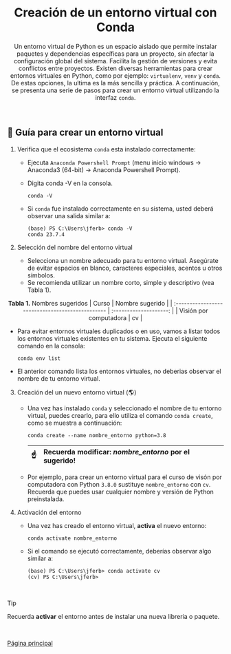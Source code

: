 <div  align="center">

# Creación de un entorno virtual con Conda

Un entorno virtual de Python es un espacio aislado que permite instalar paquetes y dependencias específicas para un proyecto, sin afectar la configuración global del sistema. Facilita la gestión de versiones y evita conflictos entre proyectos. Existen diversas herramientas para crear entornos virtuales en Python, como por ejemplo: `virtualenv`, `venv` y `conda`. De estas opciones, la ultima es la más sencilla y práctica. A continuación, se presenta una serie de pasos para crear un entorno virtual utilizando la interfaz `conda`.

</div>

<br/>

## 📝 Guía para crear un entorno virtual

1. Verifica que el ecosistema `conda` esta instalado correctamente:
   - Ejecuta `Anaconda Powershell Prompt` (menu inicio windows &rarr;  Anaconda3 (64-bit) &rarr; Anaconda Powershell Prompt).
   - Digita conda -V en la consola.
  
       ```console
       conda -V
       ```
   - Si `conda` fue instalado correctamente en su sistema, usted deberá observar una salida similar a:
     
      ```console
      (base) PS C:\Users\jferb> conda -V
      conda 23.7.4
      ```
   
2. Selección del nombre del entorno virtual
   - Selecciona un nombre adecuado para tu entorno virtual. Asegúrate de evitar espacios en blanco, caracteres especiales, acentos u otros símbolos. 
   - Se recomienda utilizar un nombre corto, simple y descriptivo (vea Tabla 1).

<div  align="center">
  
**Tabla 1.** Nombres sugeridos
| Curso                                            | Nombre sugerido        |
| :----------------------------------------------- | :--------------------: |
| Visión por computadora                           | cv                      |

</div>
  
   - Para evitar entornos virtuales duplicados o en uso, vamos a listar todos los entornos virtuales existentes en tu sistema. Ejecuta el siguiente comando en la consola:
  
      ```console
      conda env list
      ```
   - El anterior comando lista los entornos virtuales, no deberias observar el nombre de tu entorno virtual.

3. Creación del un nuevo entorno virtual (🌎)
   - Una vez has instalado `conda` y seleccionado el nombre de tu entorno virtual, puedes crearlo, para ello utiliza el comando `conda create`, como se muestra a continuación:

      ```console
      conda create --name nombre_entorno python=3.8
      ```

      | :point_up:    | Recuerda modificar: *nombre_entorno* por el sugerido! |
      |---------------|:------------------------|

   - Por ejemplo, para crear un entorno virtual para el curso de visón por computadora con Python `3.8.0` sustituye `nombre_entorno` con `cv`. Recuerda que puedes usar cualquier nombre y versión de Python preinstalada. 

4. Activación del entorno
   - Una vez has creado el entorno virtual, **activa** el nuevo entorno:

      ```console
      conda activate nombre_entorno
      ```
      
   - Si el comando se ejecutó correctamente, deberías observar algo similar a:

     ```console
     (base) PS C:\Users\jferb> conda activate cv
     (cv) PS C:\Users\jferb>
     ```
<br/>

> [!TIP]
> Recuerda **activar** el entorno antes de instalar una nueva libreria o paquete.

<br/>

[Página principal](../../README.md)
